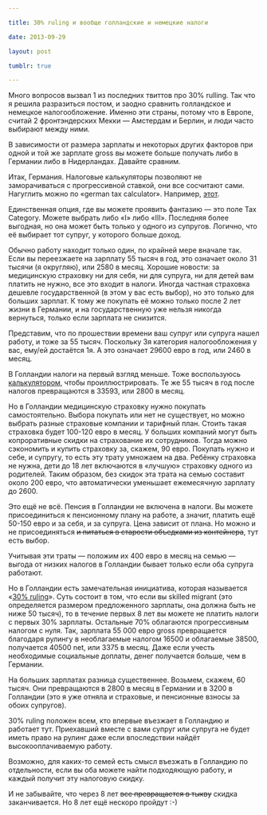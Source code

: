 ```yaml
---

title: 30% ruling и вообще голландские и немецкие налоги

date: 2013-09-29

layout: post

tumblr: true

---
```

Много вопросов вызвал 1 из последних твиттов про 30% rulling. Так что я решила разразиться постом, и заодно сравнить голландское и немецкое налогообложение. Именно эти страны, потому что в Европе, считай 2 фронтэндерских Мекки — Амстердам и Берлин, и люди часто выбирают между ними.

В зависимости от размера зарплаты и некоторых других факторов при одной и той же зарплате gross вы можете больше получать либо в Германии либо в Нидерландах. Давайте сравним.
<excerpt/>

Итак, Германия. Налоговые калькуляторы позволяют не заморачиваться с прогрессивной ставкой, они все сосчитают сами. Нагуглить можно по «german tax calculator». Например, [этот](http://www.connectingindians.com/index.php?name=extraModule&amp;file=GermanTaxCalculator).

Единственная опция, где вы можете проявить фантазию — это поле Tax Category. Можете выбрать либо «I» либо «III». Последняя более выгодная, но она может быть только у одного из супругов. Логично, что её выбирает тот супруг, у которого больше доход.

Обычно работу находит только один, по крайней мере вначале так. Если вы переезжаете на зарплату 55 тысяч в год, это означает около 31 тысячи (я округляю), или 2580 в месяц. Хорошие новости: за медицинскую страховку ни для себя, ни для супруга, ни для детей вам платить не нужно, все это входит в налоги. Иногда частная страховка дешевле государственной (в этом у вас есть выбор), но это только для больших зарплат. К тому же покупать её можно только после 2 лет жизни в Германии, и на государственную уже нельзя никогда вернуться, только если зарплата не снизится.

Представим, что по прошествии времени ваш супруг или супруга нашел работу, и тоже за 55 тысяч. Поскольку 3я категория налогообложения у вас, ему/ей достаётся 1я. А это означает 29600 евро в год, или 2460 в месяц.

В Голландии налоги на первый взгляд меньше. Тоже воспользуюсь [калькулятором](http://calculatenetsalary.com/calculate-net-salary-in-thenetherlands.html), чтобы проиллюстрировать. Те же 55 тысяч в год после налогов превращаются в 33593, или 2800 в месяц.

Но в Голландии медицинскую страховку нужно покупать самостоятельно. Выбора покупать или нет не существует, но можно выбрать разные страховые компании и тарифный план. Стоить такая страховка будет 100-120 евро в месяц. У больших компаний могут быть копроративные скидки на страхование их сотрудников. Тогда можно сэкономить и купить страховку за, скажем, 90 евро. Покупать нужно и себе, и супругу, то есть эту трату умножаем на два. Ребёнку страховка не нужна, дети до 18 лет включаются в «лучшую» страховку одного из родителей. Таким образом, без скидок эта трата на семью составит около 200 евро, что автоматически уменьшает ежемесячную зарплату до 2600.

Это ещё не всё. Пенсия в Голландии не включена в налоги. Вы можете присоединиться к пенсионному плану на работе, а значит, платить ещё 50-150 евро и за себя, и за супруга. Цена зависит от плана. Но можно и не присоединяться <strike>и питаться в старости объедками из контейнера</strike>, тут есть выбор.

Учитывая эти траты — положим их 400 евро в месяц на семью — выгода от низких налогов в Голландии бывает только если оба супруга работают.

Но в Голландии есть замечательная инициатива, которая называется «[30% ruling](http://www.expatax.nl/30ruling#.Ukhr6mKXvwo)». Суть состоит в том, что если вы skilled migrant (это определяется размером предложенного зарплаты, она должна быть не ниже 50 тысяч), то в течение первых 8 лет вы можете не платить налоги с первых 30% зарплаты. Остальные 70% облагаются прогрессивным налогом с нуля. Так, зарплата 55 000 евро gross превращается благодаря рулингу в необлагаемые налогом 16500 и облагаемые 38500, получается 40500 net, или 3375 в месяц. Даже если учесть необходимые социальные доплаты, денег получается больше, чем в Германии.

На больших зарплатах разница существеннее. Возьмем, скажем, 60 тысяч. Они превращаются в 2800 в месяц в Германии и в 3200 в Голландии (это я уже отняла и страховые, и пенсионные взносы за обоих супругов).

30% ruling положен всем, кто впервые въезжает в Голландию и работает тут. Приехавший вместе с вами супруг или супруга не будет иметь право на рулинг даже если впоследствии найдёт высокооплачиваемую работу.

Возможно, для каких-то семей есть смысл въезжать в Голландию по отдельности, если вы оба можете найти подходяющую работу, и каждый получит эту налоговую скидку.

И не забывайте, что через 8 лет <strike>все превращается в тыкву</strike> скидка заканчивается. Но 8 лет ещё нескоро пройдут :-)
